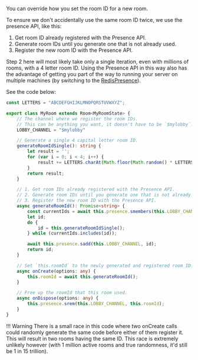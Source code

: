 You can override how you set the room ID for a new room.

To ensure we don't accidentally use the same room ID twice, we use the presence API, like this:

1. Get room ID already registered with the Presence API.
2. Generate room IDs until you generate one that is not already used.
3. Register the new room ID with the Presence API.

Step 2 here will most likely take only a single iteration, even with millions of rooms, with a 4 letter room ID. Using the Presence API in this way also has the advantage of getting you part of the way to running your server on multiple machines (by switching to the [RedisPresence](https://docs.colyseus.io/server/presence/#redispresence-clientopts)).

See the code below:

```typescript
const LETTERS = "ABCDEFGHIJKLMNOPQRSTUVWXYZ";

export class MyRoom extends Room<MyRoomState> {
    // The channel where we register the room IDs.
    // This can be anything you want, it doesn't have to be `$mylobby`.
    LOBBY_CHANNEL = "$mylobby"

    // Generate a single 4 capital letter room ID.
    generateRoomIdSingle(): string {
        let result = '';
        for (var i = 0; i < 4; i++) {
            result += LETTERS.charAt(Math.floor(Math.random() * LETTERS.length));
        }
        return result;
    }

    // 1. Get room IDs already registered with the Presence API.
    // 2. Generate room IDs until you generate one that is not already used.
    // 3. Register the new room ID with the Presence API.
    async generateRoomId(): Promise<string> {
        const currentIds = await this.presence.smembers(this.LOBBY_CHANNEL);
        let id;
        do {
            id = this.generateRoomIdSingle();
        } while (currentIds.includes(id));

        await this.presence.sadd(this.LOBBY_CHANNEL, id);
        return id;
    }

    // Set `this.roomId` to the newly generated and registered room ID.
    async onCreate(options: any) {
        this.roomId = await this.generateRoomId();
    }

    // Free up the roomId that this room used.
    async onDispose(options: any) {
        this.presence.srem(this.LOBBY_CHANNEL, this.roomId);
    }
}
```

!!! Warning
    There is a small race in this code where two onCreate calls could randomly generate the same code before either of them register it. This will result in two rooms having the same ID. This race is extremely unlikely however (with 1 million active rooms and true randomness, it'd still be 1 in 15 trillion).
